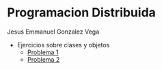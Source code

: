 # Programacion Distribuida

Jesus Emmanuel Gonzalez Vega

- Ejercicios sobre clases y objetos
  - [Problema 1](https://github.com/jgonzalez13/distributed-programming-java/tree/problem-1.1)
  - [Problema 2](https://github.com/jgonzalez13/distributed-programming-java/tree/problem-1.2)
